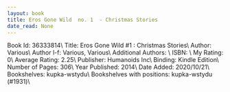 ```yaml
---
layout: book
title: Eros Gone Wild  no. 1  - Christmas Stories
date_read: None
---
```


Book Id: 36333814\ 
Title: Eros Gone Wild #1 : Christmas Stories\ 
Author: Various\ 
Author l-f: Various, Various\ 
Additional Authors: \ 
ISBN: \ 
My Rating: 0\ 
Average Rating: 2.25\ 
Publisher: Humanoids Inc\ 
Binding: Kindle Edition\ 
Number of Pages: 306\ 
Year Published: 2014\ 
Date Added: 2020/10/21\ 
Bookshelves: kupka-wstydu\ 
Bookshelves with positions: kupka-wstydu (#1931)\ 

